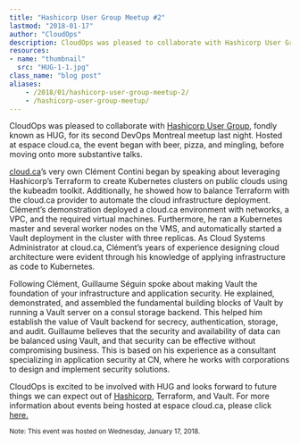 ```yaml
---
title: "Hashicorp User Group Meetup #2"
lastmod: "2018-01-17"
author: "CloudOps"
description: CloudOps was pleased to collaborate with Hashicorp User Group, fondly known as HUG, for its second DevOps Montreal meetup last night. 
resources:
- name: "thumbnail"
  src: "HUG-1-1.jpg"
class_name: "blog post"
aliases:
    - /2018/01/hashicorp-user-group-meetup-2/
    - /hashicorp-user-group-meetup/
---
```


<p> CloudOps was pleased to collaborate with <a href="https://www.meetup.com/Montreal-HashiCorp-User-Group/" target="_blank">Hashicorp User Group</a>, fondly known as HUG, for its second DevOps Montreal meetup last night. Hosted at espace cloud.ca, the event began with beer, pizza, and mingling, before moving onto more substantive talks.</p>

<p><a href="https://cloud.ca" target="_blank">cloud.ca</a>’s very own Clément Contini began by speaking about leveraging Hashicorp’s Terraform to create Kubernetes clusters on public clouds using the kubeadm toolkit. Additionally, he showed how to balance Terraform with the cloud.ca provider to automate the cloud infrastructure deployment. Clément’s demonstration deployed a cloud.ca environment with networks, a VPC, and the required virtual machines. Furthermore, he ran a Kubernetes master and several worker nodes on the VMS, and automatically started a Vault deployment in the cluster with three replicas. As Cloud Systems Administrator at cloud.ca, Clément’s years of experience designing cloud architecture were evident through his knowledge of applying infrastructure as code to Kubernetes.</p>

<p>Following Clément, Guillaume Séguin spoke about making Vault the foundation of your infrastructure and application security. He explained, demonstrated, and assembled the fundamental building blocks of Vault by running a Vault server on a consul storage backend. This helped him establish the value of Vault backend for secrecy, authentication, storage, and audit. Guillaume believes that the security and availability of data can be balanced using Vault, and that security can be effective without compromising business. This is based on his experience as a consultant specializing in application security at CN, where he works with corporations to design and implement security solutions.</p>

<p>CloudOps is excited to be involved with HUG and looks forward to future things we can expect out of <a href="https://www.hashicorp.com/" target="_blank">Hashicorp</a>, Terraform, and Vault. For more information about events being hosted at espace cloud.ca, please click <a href="https://www.facebook.com/Centre-cloudca-210529725681957/" target="_blank">here.</a></p>

<p><small>Note: This event was hosted on Wednesday, January 17, 2018. </small></p>